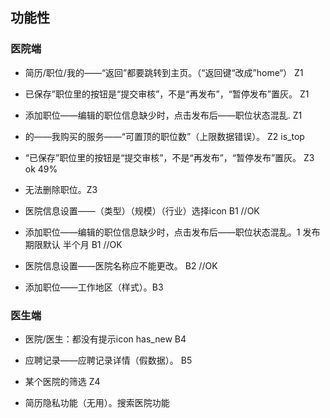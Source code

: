 ## 功能性

### 医院端
- 简历/职位/我的——“返回”都要跳转到主页。（“返回键“改成”home“） Z1
- 已保存”职位里的按钮是“提交审核”，不是“再发布”，“暂停发布”置灰。 Z1
- 添加职位——编辑的职位信息缺少时，点击发布后——职位状态混乱.  Z1

- 的——我购买的服务——“可置顶的职位数”（上限数据错误）。 Z2 is_top
- “已保存”职位里的按钮是“提交审核”，不是“再发布”，“暂停发布”置灰。 Z3 ok 49%
- 无法删除职位。Z3

- 医院信息设置——（类型）（规模）（行业）选择icon B1 //OK
- 添加职位——编辑的职位信息缺少时，点击发布后——职位状态混乱。1 发布期限默认 半个月 B1 //OK
- 医院信息设置——医院名称应不能更改。 B2 //OK
- 添加职位——工作地区（样式）。B3


### 医生端
- 医院/医生：都没有提示icon has_new B4
- 应聘记录——应聘记录详情（假数据）。 B5

- 某个医院的筛选 Z4
- 简历隐私功能（无用）。搜索医院功能
